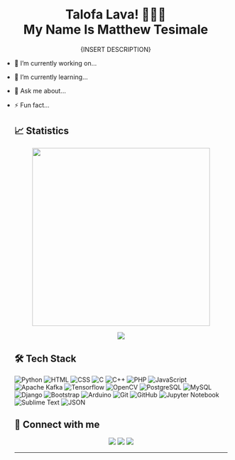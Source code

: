 <h1 align="center">Talofa Lava! 🤙🏽🌊<br>My Name Is Matthew Tesimale</h1>

<p align="center" width="150px">{INSERT DESCRIPTION}</p>
<ul>
	<li>
		<p>🔭 I’m currently working on...</p>
	</li>
	<li>
		<p>🌱 I’m currently learning...</p>
	</li>
	<li>
		<p>💬 Ask me about...</p>
	</li>
	<li>
		<p>⚡ Fun fact...</p>
	</li>

<h2>📈 Statistics</h2>
<p align="center" ><img src="https://github-readme-stats.vercel.app/api?username=matthewtesimale&count_private=true&show_icons=true&&theme=react&include_all_commits=true" width="400"></p> 
<p align="center"><img src="https://github-readme-stats.vercel.app/api/top-langs/?username=matthewtesimale&layout=compact&hide=TSQL&theme=react"></p>
<!-- <p align="center" ><img src="https://github-readme-streak-stats.herokuapp.com?user=matthewtesimale&theme=react"></p> -->
<!-- <p align="center"><b>Visitor's Count</b></p> -->
<!-- <p align="center"><img src="https://profile-counter.glitch.me/%7Bmatthewtesimale%7D/count.svg" alt="visitor badge"/></p> -->

<h2>🛠 Tech Stack</h2>

![Python](https://img.shields.io/badge/-Python-grey?style=for-the-badge&logo=python&logoColor=white&labelColor=22bfe3)
![HTML](https://img.shields.io/badge/-HTML-grey?style=for-the-badge&logo=HTML5&logoColor=white&labelColor=22bfe3)
![CSS](https://img.shields.io/badge/-CSS-grey?style=for-the-badge&logo=CSS3&logoColor=white&labelColor=22bfe3)
![C](https://img.shields.io/badge/-C-grey?style=for-the-badge&logo=C&logoColor=white&labelColor=22bfe3)
![C++](https://img.shields.io/badge/-C++-grey?style=for-the-badge&logo=C%2B%2B&logoColor=white&labelColor=22bfe3)
![PHP](https://img.shields.io/badge/-PHP-grey?style=for-the-badge&logo=php&logoColor=white&labelColor=22bfe3)
![JavaScript](https://img.shields.io/badge/-JavaScript-grey?style=for-the-badge&logo=javascript&logoColor=white&labelColor=22bfe3)
<br>
![Apache Kafka](https://img.shields.io/badge/-Apache%20Kafka-grey?style=for-the-badge&logo=apache-kafka&logoColor=white&labelColor=22bfe3)
![Tensorflow](https://img.shields.io/badge/-Tensorflow-grey?style=for-the-badge&logo=tensorflow&logoColor=white&labelColor=22bfe3)
![OpenCV](https://img.shields.io/badge/-OpenCV-grey?style=for-the-badge&logo=opencv&logoColor=white&labelColor=22bfe3)
![PostgreSQL](https://img.shields.io/badge/-PostgreSQL-grey?style=for-the-badge&logo=postgresql&logoColor=white&labelColor=22bfe3)
![MySQL](https://img.shields.io/badge/-MySQL-grey?style=for-the-badge&logo=mysql&logoColor=white&labelColor=22bfe3)
![Django](https://img.shields.io/badge/-Django-grey?style=for-the-badge&logo=django&logoColor=white&labelColor=22bfe3)
![Bootstrap](https://img.shields.io/badge/-Bootstrap-grey?style=for-the-badge&logo=bootstrap&logoColor=white&labelColor=22bfe3)
![Arduino](https://img.shields.io/badge/-Arduino-grey?style=for-the-badge&logo=arduino&logoColor=white&labelColor=22bfe3)
![Git](https://img.shields.io/badge/-Git-grey?style=for-the-badge&logo=git&logoColor=white&labelColor=22bfe3)
![GitHub](https://img.shields.io/badge/-GitHub-grey?style=for-the-badge&logo=github&logoColor=white&labelColor=22bfe3)
![Jupyter Notebook](https://img.shields.io/badge/-Jupyter%20Notebook-grey?style=for-the-badge&logo=jupyter&logoColor=white&labelColor=22bfe3)
![Sublime Text](https://img.shields.io/badge/-Sublime%20Text-grey?style=for-the-badge&logo=sublime-text&logoColor=white&labelColor=22bfe3)
![JSON](https://img.shields.io/badge/-JSON-grey?style=for-the-badge&logo=json&logoColor=white&labelColor=22bfe3)
<!-- ![Latex](https://img.shields.io/badge/-Latex-grey?style=for-the-badge&logo=latex&logoColor=white&labelColor=22bfe3) -->
<!-- ![Keras](https://img.shields.io/badge/-Keras-grey?style=for-the-badge&logo=keras&logoColor=white&labelColor=22bfe3) -->
<!-- ![Firebase](https://img.shields.io/badge/-Firebase-grey?style=for-the-badge&logo=firebase&logoColor=white&labelColor=22bfe3) -->
<!-- ![Flask](https://img.shields.io/badge/-Flask-grey?style=for-the-badge&logo=flask&logoColor=white&labelColor=22bfe3) -->
<!-- ![Dart](https://img.shields.io/badge/-Dart-grey?style=for-the-badge&logo=dart&logoColor=white&labelColor=22bfe3) -->
<!-- ![Laravel](https://img.shields.io/badge/-Laravel-grey?style=for-the-badge&logo=laravel&logoColor=white&labelColor=22bfe3) -->
<!-- ![Java](https://img.shields.io/badge/-Java-grey?style=for-the-badge&logo=Java&logoColor=white&labelColor=22bfe3) -->
<!-- ![Google Colab](https://img.shields.io/badge/-Google%20Colab-grey?style=for-the-badge&logo=google-colab&logoColor=white&labelColor=22bfe3) -->
<!-- ![Android Studio](https://img.shields.io/badge/-Android%20Studio-grey?style=for-the-badge&logo=android-studio&logoColor=white&labelColor=22bfe3) -->
<!-- ![Markdown](https://img.shields.io/badge/-Markdown-grey?style=for-the-badge&logo=markdown&logoColor=white&labelColor=22bfe3) -->
<!-- ![Visual Studio Code](https://img.shields.io/badge/-Visual%20Studio%20Code-grey?style=for-the-badge&logo=visual-studio-code&logoColor=white&labelColor=22bfe3) -->
<!-- ![Node.js](https://img.shields.io/badge/-Node.js-grey?style=for-the-badge&logo=node.js&logoColor=white&labelColor=22bfe3) -->
<!-- ![Flutter](https://img.shields.io/badge/-Flutter-grey?style=for-the-badge&logo=flutter&logoColor=white&labelColor=22bfe3) -->

<h2>🔗 Connect with me</h2>

<p align="center">
<a href="{personal_website}"><img src="https://img.shields.io/badge/-{WEBSITE_TITLE}-3423A6?style=for-the-badge&logo=Google-Chrome&logoColor=white"/></a>
<a href="https://www.linkedin.com/in/matthewtesimale/"><img src="https://img.shields.io/badge/-Matthew%20Tesimale-0077B5?style=for-the-badge&logo=Linkedin&logoColor=white"/></a>
<a href="mailto:matthew.tesimale@gmail.com"><img src="https://img.shields.io/badge/-matthew.tesimale@gmail.com-D14836?style=for-the-badge&logo=Gmail&logoColor=white"/></a>
<!-- <a href="{instagram_website}"><img src="https://img.shields.io/badge/-{INSTAGRAM_USERNAME}-E4405F?style=for-the-badge&logo=Instagram&logoColor=white"/></a> -->
<!-- <a href="{twitter_website}"><img src="https://img.shields.io/badge/-{TWITTER_USERNAME}-1DA1F2?style=for-the-badge&logo=twitter&logoColor=white"/></a> -->
</p>

---
